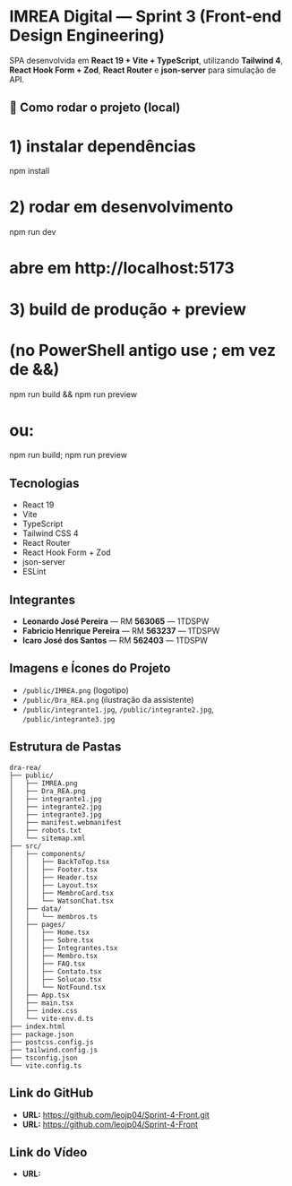 # IMREA Digital — Sprint 3 (Front-end Design Engineering)

SPA desenvolvida em **React 19 + Vite + TypeScript**, utilizando **Tailwind 4**, **React Hook Form + Zod**, **React Router** e **json-server** para simulação de API.



## 🔧 Como rodar o projeto (local)


# 1) instalar dependências
npm install

# 2) rodar em desenvolvimento
npm run dev
# abre em http://localhost:5173

# 3) build de produção + preview
# (no PowerShell antigo use ; em vez de &&)
npm run build && npm run preview
# ou:
npm run build; npm run preview


## Tecnologias
- React 19
- Vite
- TypeScript
- Tailwind CSS 4
- React Router
- React Hook Form + Zod
- json-server
- ESLint


## Integrantes
- **Leonardo José Pereira** — RM **563065** — 1TDSPW  
- **Fabricio Henrique Pereira** — RM **563237** — 1TDSPW  
- **Icaro José dos Santos** — RM **562403** — 1TDSPW  

## Imagens e Ícones do Projeto
- `/public/IMREA.png` (logotipo)
- `/public/Dra_REA.png` (ilustração da assistente)
- `/public/integrante1.jpg`, `/public/integrante2.jpg`, `/public/integrante3.jpg`

## Estrutura de Pastas 
```
dra-rea/
├── public/
│   ├── IMREA.png
│   ├── Dra_REA.png
│   ├── integrante1.jpg
│   ├── integrante2.jpg
│   ├── integrante3.jpg
│   ├── manifest.webmanifest
│   ├── robots.txt
│   └── sitemap.xml
├── src/
│   ├── components/
│   │   ├── BackToTop.tsx
│   │   ├── Footer.tsx
│   │   ├── Header.tsx
│   │   ├── Layout.tsx
│   │   ├── MembroCard.tsx
│   │   └── WatsonChat.tsx
│   ├── data/
│   │   └── membros.ts
│   ├── pages/
│   │   ├── Home.tsx
│   │   ├── Sobre.tsx
│   │   ├── Integrantes.tsx
│   │   ├── Membro.tsx         
│   │   ├── FAQ.tsx
│   │   ├── Contato.tsx        
│   │   ├── Solucao.tsx
│   │   └── NotFound.tsx
│   ├── App.tsx
│   ├── main.tsx
│   ├── index.css
│   └── vite-env.d.ts
├── index.html
├── package.json
├── postcss.config.js
├── tailwind.config.js
├── tsconfig.json
└── vite.config.ts

```

## Link do GitHub 
- **URL:** https://github.com/leojp04/Sprint-4-Front.git
- **URL:** https://github.com/leojp04/Sprint-4-Front

## Link do Vídeo 
- **URL:** 

